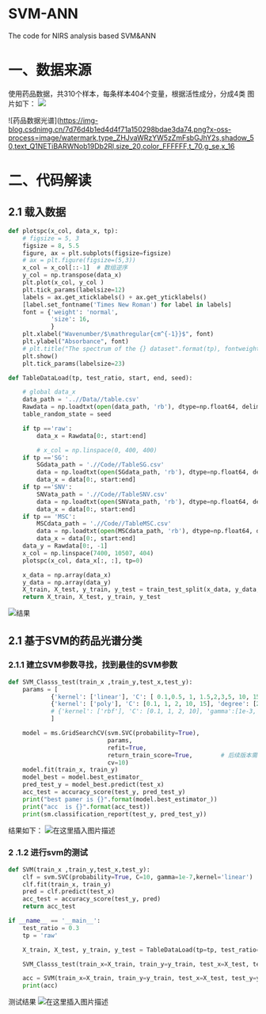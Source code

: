 # SVM-ANN
The code for NIRS analysis based SVM&amp;ANN
# 一、数据来源
使用药品数据，共310个样本，每条样本404个变量，根据活性成分，分成4类
图片如下：
![](https://img-blog.csdnimg.cn/2245e0129ed349eaae824a0963aae5f2.png?x-oss-process=image/watermark,type_ZHJvaWRzYW5zZmFsbGJhY2s,shadow_50,text_Q1NETiBARWNob19Db2Rl,size_20,color_FFFFFF,t_70,g_se,x_16)

![药品数据光谱](https://img-blog.csdnimg.cn/7d76d4b1ed4d4f71a150298bdae3da74.png?x-oss-process=image/watermark,type_ZHJvaWRzYW5zZmFsbGJhY2s,shadow_50,text_Q1NETiBARWNob19Db2Rl,size_20,color_FFFFFF,t_70,g_se,x_16
# 二、代码解读
## 2.1 载入数据

```python
def plotspc(x_col, data_x, tp):
    # figsize = 5, 3
    figsize = 8, 5.5
    figure, ax = plt.subplots(figsize=figsize)
    # ax = plt.figure(figsize=(5,3))
    x_col = x_col[::-1]  # 数组逆序
    y_col = np.transpose(data_x)
    plt.plot(x_col, y_col )
    plt.tick_params(labelsize=12)
    labels = ax.get_xticklabels() + ax.get_yticklabels()
    [label.set_fontname('Times New Roman') for label in labels]
    font = {'weight': 'normal',
            'size': 16,
            }
    plt.xlabel("Wavenumber/$\mathregular{cm^{-1}}$", font)
    plt.ylabel("Absorbance", font)
    # plt.title("The spectrum of the {} dataset".format(tp), fontweight="semibold", fontsize='x-large')
    plt.show()
    plt.tick_params(labelsize=23)

def TableDataLoad(tp, test_ratio, start, end, seed):

    # global data_x
    data_path = '..//Data//table.csv'
    Rawdata = np.loadtxt(open(data_path, 'rb'), dtype=np.float64, delimiter=',', skiprows=0)
    table_random_state = seed

    if tp =='raw':
        data_x = Rawdata[0:, start:end]

        # x_col = np.linspace(0, 400, 400)
    if tp =='SG':
        SGdata_path = './/Code//TableSG.csv'
        data = np.loadtxt(open(SGdata_path, 'rb'), dtype=np.float64, delimiter=',', skiprows=0)
        data_x = data[0:, start:end]
    if tp =='SNV':
        SNVata_path = './/Code//TableSNV.csv'
        data = np.loadtxt(open(SNVata_path, 'rb'), dtype=np.float64, delimiter=',', skiprows=0)
        data_x = data[0:, start:end]
    if tp == 'MSC':
        MSCdata_path = './/Code//TableMSC.csv'
        data = np.loadtxt(open(MSCdata_path, 'rb'), dtype=np.float64, delimiter=',', skiprows=0)
        data_x = data[0:, start:end]
    data_y = Rawdata[0:, -1]
    x_col = np.linspace(7400, 10507, 404)
    plotspc(x_col, data_x[:, :], tp=0)

    x_data = np.array(data_x)
    y_data = np.array(data_y)
    X_train, X_test, y_train, y_test = train_test_split(x_data, y_data, test_size=test_ratio,random_state=table_random_state)
    return X_train, X_test, y_train, y_test
```
![结果](https://img-blog.csdnimg.cn/b5603b89569642d88fc8366a46311d28.png?x-oss-process=image/watermark,type_ZHJvaWRzYW5zZmFsbGJhY2s,shadow_50,text_Q1NETiBARWNob19Db2Rl,size_20,color_FFFFFF,t_70,g_se,x_16)


##  2.1 基于SVM的药品光谱分类
### 2.1.1 建立SVM参数寻找，找到最佳的SVM参数

```python
def SVM_Classs_test(train_x ,train_y,test_x,test_y):
    params = [
            {'kernel': ['linear'], 'C': [ 0.1,0.5, 1, 1.5,2,3,5, 10, 15,50,100],'gamma': [1e-7,1e-6,1e-5, 1e-4, 1e-3, 1e-2, 1e-1, 1]},
            {'kernel': ['poly'], 'C': [0.1, 1, 2, 10, 15], 'degree': [2, 3]}
            # {'kernel': ['rbf'], 'C': [0.1, 1, 2, 10], 'gamma':[1e-3, 1e-2, 1e-1, 1, 2]}
            ]

    model = ms.GridSearchCV(svm.SVC(probability=True),
                            params,
                            refit=True,
                            return_train_score=True,        # 后续版本需要指定True才有score方法
                            cv=10)
    model.fit(train_x, train_y)
    model_best = model.best_estimator_
    pred_test_y = model_best.predict(test_x)
    acc_test = accuracy_score(test_y, pred_test_y)
    print("best pamer is {}".format(model.best_estimator_))
    print("acc  is {}".format(acc_test))
    print(sm.classification_report(test_y, pred_test_y))

```
结果如下：
![在这里插入图片描述](https://img-blog.csdnimg.cn/53bea34399e74c06ae5bf9d29057e024.png?x-oss-process=image/watermark,type_ZHJvaWRzYW5zZmFsbGJhY2s,shadow_50,text_Q1NETiBARWNob19Db2Rl,size_20,color_FFFFFF,t_70,g_se,x_16)

### 2 .1.2  进行svm的测试

```python
def SVM(train_x ,train_y,test_x,test_y):
    clf = svm.SVC(probability=True, C=10, gamma=1e-7,kernel='linear')
    clf.fit(train_x, train_y)
    pred = clf.predict(test_x)
    acc_test = accuracy_score(test_y, pred)
    return acc_test
```

```python
if __name__ == '__main__':
    test_ratio = 0.3
    tp = 'raw'

    X_train, X_test, y_train, y_test = TableDataLoad(tp=tp, test_ratio=test_ratio, start=0, end=404, seed=80)

    SVM_Classs_test(train_x=X_train, train_y=y_train, test_x=X_test, test_y=y_test)

    acc = SVM(train_x=X_train, train_y=y_train, test_x=X_test, test_y=y_test)
    print(acc)
```
测试结果
![在这里插入图片描述](https://img-blog.csdnimg.cn/f6e66bcfa7c44ca3810602e7cc128aef.png)
